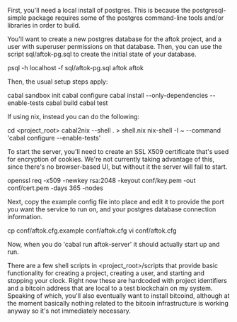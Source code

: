 First, you'll need a local install of postgres. This is because the
postgresql-simple package requires some of the postgres command-line tools
and/or libraries in order to build.

You'll want to create a new postgres database for the aftok project, and a
user with superuser permissions on that database. Then, you can use the
script sql/aftok-pg.sql to create the initial state of your database.

psql -h localhost -f sql/aftok-pg.sql aftok aftok

Then, the usual setup steps apply:

cabal sandbox init
cabal configure
cabal install --only-dependencies --enable-tests
cabal build
cabal test

If using nix, instead you can do the following:

cd <project_root>
cabal2nix --shell . > shell.nix
nix-shell -I ~ --command 'cabal configure --enable-tests'

To start the server, you'll need to create an SSL X509 certificate that's 
used for encryption of cookies. We're not currently taking advantage of this,
since there's no browser-based UI, but without it the server will fail to start.

openssl req -x509 -newkey rsa:2048 -keyout conf/key.pem -out conf/cert.pem -days 365 -nodes

Next, copy the example config file into place and edit it to provide the port you want
the service to run on, and your postgres database connection information.

cp conf/aftok.cfg.example conf/aftok.cfg
vi conf/aftok.cfg

Now, when you do 'cabal run aftok-server' it should actually start up and run.

There are a few shell scripts in <project_root>/scripts that provide basic
functionality for creating a project, creating a user, and starting and
stopping your clock. Right now these are hardcoded with project identifiers and
a bitcoin address that are local to a test blockchain on my system. Speaking of
which, you'll also eventually want to install bitcoind, although at the moment
basically nothing related to the bitcoin infrastructure is working anyway so
it's not immediately necessary.
